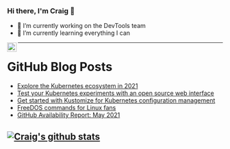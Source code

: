 ### Hi there, I'm Craig 👋

<!--
**CraigTeelFugro/CraigTeelFugro** is a ✨ _special_ ✨ repository because its `README.md` (this file) appears on your GitHub profile.

Here are some ideas to get you started:
-->

- 🔭 I’m currently working on the DevTools team
- 🌱 I’m currently learning everything I can

[<img align="left" alt="Craig Teel | LinkedIn" width="22px" src="https://cdn.jsdelivr.net/npm/simple-icons@v3/icons/linkedin.svg" />][linkedin]

---

# GitHub Blog Posts

<!-- BLOG-POST-LIST:START -->
- [Explore the Kubernetes ecosystem in 2021](https://opensource.com/article/21/6/kubernetes-ebook)
- [Test your Kubernetes experiments with an open source web interface](https://opensource.com/article/21/6/chaos-mesh-kubernetes)
- [Get started with Kustomize for Kubernetes configuration management](https://opensource.com/article/21/6/kustomize-kubernetes)
- [FreeDOS commands for Linux fans](https://opensource.com/article/21/6/freedos-linux-users)
- [GitHub Availability Report: May 2021](https://github.blog/2021-06-02-github-availability-report-may-2021/)
<!-- BLOG-POST-LIST:END -->

## [![Craig's github stats](https://github-readme-stats.vercel.app/api?username=craigteelfugro)](https://github.com/anuraghazra/github-readme-stats)


[linkedin]: https://linkedin.com/in/craig-teel-b8786771
